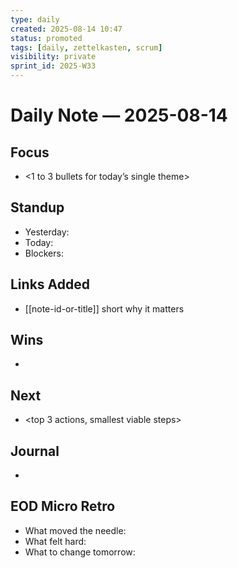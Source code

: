 ```yaml
---
type: daily
created: 2025-08-14 10:47
status: promoted
tags: [daily, zettelkasten, scrum]
visibility: private
sprint_id: 2025-W33
---
```


# Daily Note — 2025-08-14

## Focus
- <1 to 3 bullets for today’s single theme>

## Standup
- Yesterday: 
- Today: 
- Blockers: 

## Links Added
- [[note-id-or-title]] short why it matters

## Wins
- <fast wins and tiny proofs>

## Next
- <top 3 actions, smallest viable steps>

## Journal
- <freeform>

## EOD Micro Retro
- What moved the needle:
- What felt hard:
- What to change tomorrow:

